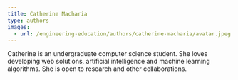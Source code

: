 ```yaml
---
title: Catherine Macharia
type: authors
images:
  - url: /engineering-education/authors/catherine-macharia/avatar.jpeg 
---
```

Catherine is an undergraduate computer science student. She loves developing web solutions, artificial intelligence and machine learning algorithms. She is open to research and other collaborations.